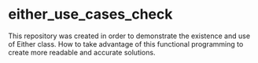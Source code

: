 # either_use_cases_check
This repository was created in order to demonstrate the existence and use of Either class.  How to take advantage of this functional programming to create more readable and accurate solutions.
